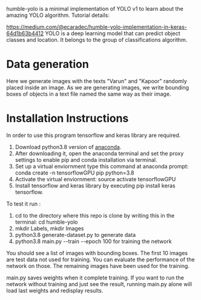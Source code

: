 humble-yolo is a minimal implementation of YOLO v1 to learn about the amazing YOLO algorithm.
Tutorial details:

https://medium.com/@ecaradec/humble-yolo-implementation-in-keras-64d1b63b4412
YOLO is a deep learning model that can predict object classes and location. It belongs to the group of classifications algorithm. 
# Data generation
Here we generate images with the texts "Varun" and "Kapoor" randomly placed inside an image. As we are generating images, we write bounding boxes of objects in a text file named the same way as their image.

# Installation Instructions
In order to use this program tensorflow and keras library are required. 
1. Download python3.8 version of [anaconda](https://www.anaconda.com/distribution/).
2. After downloading it, open the anaconda terminal and set the proxy settings to enable pip and conda installation via terminal.
3. Set up a virtual enviornment type this command at anaconda prompt: conda create -n tensorflowGPU pip python=3.8  
4. Activate the virtual enviornment: source activate tensorflowGPU
5. Install tensorflow and keras library by executing pip install keras tensorflow.

To test it run :

1. cd to the directory where this repo is clone by writing this in the terminal: cd humble-yolo
2. mkdir Labels, mkdir Images
1. python3.8 generate-dataset.py to generate data
2. python3.8 main.py --train --epoch 100 for training the network

You should see a list of images with bounding boxes. The first 10 images are test data not used for training. You can evaluate the performance of the network on those. The remaining images have been used for the training.

main.py saves weights when it complete training. If you want to run the network without training and just see the result, running main.py alone will load last weights and redisplay results.
